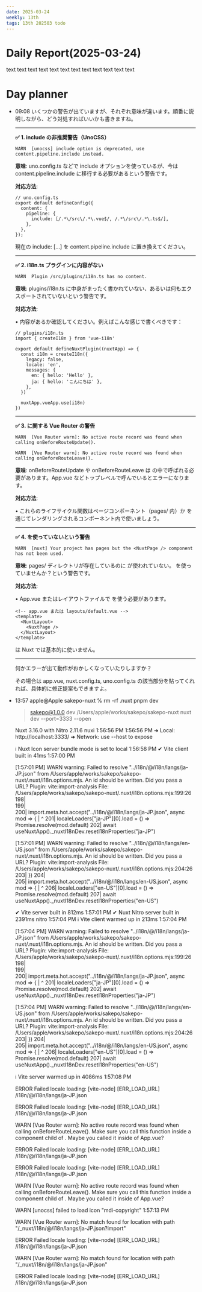 ```yaml
---
date: 2025-03-24
weekly: 13th
tags: 13th 202503 todo
---
```

# Daily Report(2025-03-24)
text text text text text text text text text text text text
# Day planner

- 09:08 
	いくつかの警告が出ていますが、それぞれ意味が違います。順番に説明しながら、どう対処すればいいかも書きますね。
	
	---
	
	**✅ 1. include の非推奨警告（UnoCSS）**
	
	```
	WARN  [unocss] include option is deprecated, use content.pipeline.include instead.
	```
	
	**意味**: uno.config.ts などで include オプションを使っているが、今は content.pipeline.include に移行する必要があるという警告です。
	
	  
	
	**対応方法**:
	
	```
	// uno.config.ts
	export default defineConfig({
	  content: {
	    pipeline: {
	      include: [/.*\/src\/.*\.vue$/, /.*\/src\/.*\.ts$/],
	    },
	  },
	});
	```
	
	現在の include: [...] を content.pipeline.include に置き換えてください。
	
	---
	
	**✅ 2. i18n.ts プラグインに内容がない**
	
	```
	WARN  Plugin /src/plugins/i18n.ts has no content.
	```
	
	**意味**: plugins/i18n.ts に中身がまったく書かれていない、あるいは何もエクスポートされていないという警告です。
	
	  
	
	**対応方法**:
	
	• 内容があるか確認してください。例えばこんな感じで書くべきです：
	
	```
	// plugins/i18n.ts
	import { createI18n } from 'vue-i18n'
	
	export default defineNuxtPlugin((nuxtApp) => {
	  const i18n = createI18n({
	    legacy: false,
	    locale: 'en',
	    messages: {
	      en: { hello: 'Hello' },
	      ja: { hello: 'こんにちは' },
	    },
	  })
	
	  nuxtApp.vueApp.use(i18n)
	})
	```
	
	  
	
	---
	
	**✅ 3. <router-view> に関する Vue Router の警告**
	
	```
	WARN  [Vue Router warn]: No active route record was found when calling onBeforeRouteUpdate().
	```
	
	```
	WARN  [Vue Router warn]: No active route record was found when calling onBeforeRouteLeave().
	```
	
	**意味**: onBeforeRouteUpdate や onBeforeRouteLeave は <router-view> の中で呼ばれる必要があります。App.vue などトップレベルで呼んでいるとエラーになります。
	
	  
	
	**対応方法**:
	
	• これらのライフサイクル関数はページコンポーネント（pages/ 内）か <NuxtPage /> を通じてレンダリングされるコンポーネント内で使いましょう。
	
	---
	
	**✅ 4. <NuxtPage /> を使っていないという警告**
	
	```
	WARN  [nuxt] Your project has pages but the <NuxtPage /> component has not been used.
	```
	
	**意味**: pages/ ディレクトリが存在しているのに <NuxtPage /> が使われていない。<RouterView /> を使っていませんか？という警告です。
	
	  
	
	**対応方法**:
	
	• App.vue またはレイアウトファイルで <NuxtPage /> を使う必要があります。
	
	```
	<!-- app.vue または layouts/default.vue -->
	<template>
	  <NuxtLayout>
	    <NuxtPage />
	  </NuxtLayout>
	</template>
	```
	
	<RouterView /> は Nuxt では基本的に使いません。
	
	---
	
	何かエラーが出て動作がおかしくなっていたりしますか？
	
	その場合は app.vue, nuxt.config.ts, uno.config.ts の該当部分を貼ってくれれば、具体的に修正提案もできますよ。 
- 13:57 
	apple@Apple sakepo-nuxt % rm -rf .nuxt
	pnpm dev
	
	> sakepo@1.0.0 dev /Users/apple/works/sakepo/sakepo-nuxt
	> nuxt dev --port=3333 --open
	
	Nuxt 3.16.0 with Nitro 2.11.6                                                                            nuxi  1:56:56 PM
	                                                                                                               1:56:56 PM
	  ➜ Local:    http://localhost:3333/
	  ➜ Network:  use --host to expose
	
	ℹ Nuxt Icon server bundle mode is set to local                                                                1:56:58 PM
	✔ Vite client built in 41ms                                                                                   1:57:00 PM
	
	[1:57:01 PM]  WARN  warning: Failed to resolve "../i18n/@/i18n/langs/ja-JP.json" from /Users/apple/works/sakepo/sakepo-nuxt/.nuxt/i18n.options.mjs. An id should be written. Did you pass a URL?
	  Plugin: vite:import-analysis
	  File: /Users/apple/works/sakepo/sakepo-nuxt/.nuxt/i18n.options.mjs:199:26
	  198|  
	  199|  
	  200|    import.meta.hot.accept("../i18n/@/i18n/langs/ja-JP.json", async mod => {
	     |                           ^
	  201|      localeLoaders["ja-JP"][0].load = () => Promise.resolve(mod.default)
	  202|      await useNuxtApp()._nuxtI18nDev.resetI18nProperties("ja-JP")
	
	
	[1:57:01 PM]  WARN  warning: Failed to resolve "../i18n/@/i18n/langs/en-US.json" from /Users/apple/works/sakepo/sakepo-nuxt/.nuxt/i18n.options.mjs. An id should be written. Did you pass a URL?
	  Plugin: vite:import-analysis
	  File: /Users/apple/works/sakepo/sakepo-nuxt/.nuxt/i18n.options.mjs:204:26
	  203|    })
	  204|  
	  205|    import.meta.hot.accept("../i18n/@/i18n/langs/en-US.json", async mod => {
	     |                           ^
	  206|      localeLoaders["en-US"][0].load = () => Promise.resolve(mod.default)
	  207|      await useNuxtApp()._nuxtI18nDev.resetI18nProperties("en-US")
	
	✔ Vite server built in 812ms                                                                                  1:57:01 PM
	✔ Nuxt Nitro server built in 2391ms                                                                     nitro 1:57:04 PM
	ℹ Vite client warmed up in 213ms                                                                              1:57:04 PM
	
	[1:57:04 PM]  WARN  warning: Failed to resolve "../i18n/@/i18n/langs/ja-JP.json" from /Users/apple/works/sakepo/sakepo-nuxt/.nuxt/i18n.options.mjs. An id should be written. Did you pass a URL?
	  Plugin: vite:import-analysis
	  File: /Users/apple/works/sakepo/sakepo-nuxt/.nuxt/i18n.options.mjs:199:26
	  198|  
	  199|  
	  200|    import.meta.hot.accept("../i18n/@/i18n/langs/ja-JP.json", async mod => {
	     |                           ^
	  201|      localeLoaders["ja-JP"][0].load = () => Promise.resolve(mod.default)
	  202|      await useNuxtApp()._nuxtI18nDev.resetI18nProperties("ja-JP")
	
	
	[1:57:04 PM]  WARN  warning: Failed to resolve "../i18n/@/i18n/langs/en-US.json" from /Users/apple/works/sakepo/sakepo-nuxt/.nuxt/i18n.options.mjs. An id should be written. Did you pass a URL?
	  Plugin: vite:import-analysis
	  File: /Users/apple/works/sakepo/sakepo-nuxt/.nuxt/i18n.options.mjs:204:26
	  203|    })
	  204|  
	  205|    import.meta.hot.accept("../i18n/@/i18n/langs/en-US.json", async mod => {
	     |                           ^
	  206|      localeLoaders["en-US"][0].load = () => Promise.resolve(mod.default)
	  207|      await useNuxtApp()._nuxtI18nDev.resetI18nProperties("en-US")
	
	ℹ Vite server warmed up in 4086ms                                                                             1:57:08 PM
	
	 ERROR  Failed locale loading: [vite-node] [ERR_LOAD_URL] /i18n/@/i18n/langs/ja-JP.json
	
	
	 ERROR  Failed locale loading: [vite-node] [ERR_LOAD_URL] /i18n/@/i18n/langs/ja-JP.json
	
	
	 WARN  [Vue Router warn]: No active route record was found when calling onBeforeRouteLeave(). Make sure you call this function inside a component child of <router-view>. Maybe you called it inside of App.vue?
	
	
	 ERROR  Failed locale loading: [vite-node] [ERR_LOAD_URL] /i18n/@/i18n/langs/ja-JP.json
	
	
	 ERROR  Failed locale loading: [vite-node] [ERR_LOAD_URL] /i18n/@/i18n/langs/ja-JP.json
	
	
	 WARN  [Vue Router warn]: No active route record was found when calling onBeforeRouteLeave(). Make sure you call this function inside a component child of <router-view>. Maybe you called it inside of App.vue?
	
	
	 WARN  [unocss] failed to load icon "mdi-copyright"                                                            1:57:13 PM
	
	
	 WARN  [Vue Router warn]: No match found for location with path "/_nuxt/i18n/@/i18n/langs/ja-JP.json?import"
	
	
	 ERROR  Failed locale loading: [vite-node] [ERR_LOAD_URL] /i18n/@/i18n/langs/ja-JP.json
	
	
	 WARN  [Vue Router warn]: No match found for location with path "/_nuxt/i18n/@/i18n/langs/ja-JP.json"
	
	
	 ERROR  Failed locale loading: [vite-node] [ERR_LOAD_URL] /i18n/@/i18n/langs/ja-JP.json 